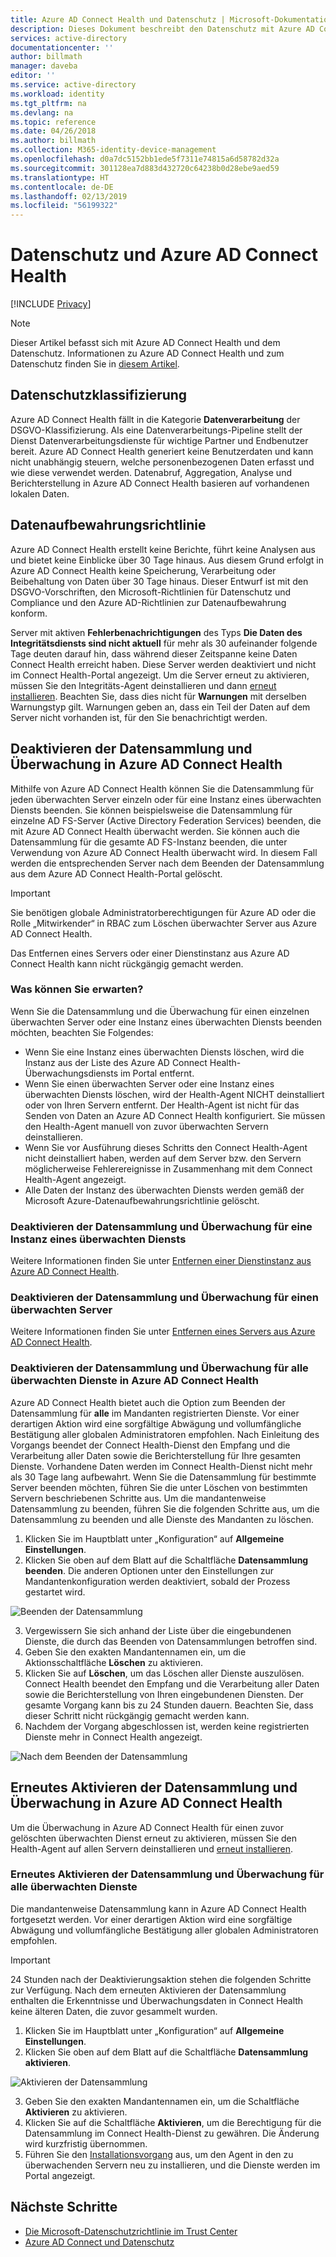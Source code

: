 ```yaml
---
title: Azure AD Connect Health und Datenschutz | Microsoft-Dokumentation
description: Dieses Dokument beschreibt den Datenschutz mit Azure AD Connect Health.
services: active-directory
documentationcenter: ''
author: billmath
manager: daveba
editor: ''
ms.service: active-directory
ms.workload: identity
ms.tgt_pltfrm: na
ms.devlang: na
ms.topic: reference
ms.date: 04/26/2018
ms.author: billmath
ms.collection: M365-identity-device-management
ms.openlocfilehash: d0a7dc5152bb1ede5f7311e74815a6d58782d32a
ms.sourcegitcommit: 301128ea7d883d432720c64238b0d28ebe9aed59
ms.translationtype: HT
ms.contentlocale: de-DE
ms.lasthandoff: 02/13/2019
ms.locfileid: "56199322"
---
```

# <a name="user-privacy-and-azure-ad-connect-health"></a>Datenschutz und Azure AD Connect Health 

[!INCLUDE [Privacy](../../../includes/gdpr-intro-sentence.md)]

>[!NOTE] 
>Dieser Artikel befasst sich mit Azure AD Connect Health und dem Datenschutz.  Informationen zu Azure AD Connect Health und zum Datenschutz finden Sie in [diesem Artikel](reference-connect-user-privacy.md).

## <a name="user-privacy-classification"></a>Datenschutzklassifizierung
Azure AD Connect Health fällt in die Kategorie **Datenverarbeitung** der DSGVO-Klassifizierung. Als eine Datenverarbeitungs-Pipeline stellt der Dienst Datenverarbeitungsdienste für wichtige Partner und Endbenutzer bereit. Azure AD Connect Health generiert keine Benutzerdaten und kann nicht unabhängig steuern, welche personenbezogenen Daten erfasst und wie diese verwendet werden. Datenabruf, Aggregation, Analyse und Berichterstellung in Azure AD Connect Health basieren auf vorhandenen lokalen Daten. 

## <a name="data-retention-policy"></a>Datenaufbewahrungsrichtlinie
Azure AD Connect Health erstellt keine Berichte, führt keine Analysen aus und bietet keine Einblicke über 30 Tage hinaus. Aus diesem Grund erfolgt in Azure AD Connect Health keine Speicherung, Verarbeitung oder Beibehaltung von Daten über 30 Tage hinaus. Dieser Entwurf ist mit den DSGVO-Vorschriften, den Microsoft-Richtlinien für Datenschutz und Compliance und den Azure AD-Richtlinien zur Datenaufbewahrung konform. 

Server mit aktiven **Fehlerbenachrichtigungen** des Typs **Die Daten des Integritätsdiensts sind nicht aktuell** für mehr als 30 aufeinander folgende Tage deuten darauf hin, dass während dieser Zeitspanne keine Daten Connect Health erreicht haben. Diese Server werden deaktiviert und nicht im Connect Health-Portal angezeigt. Um die Server erneut zu aktivieren, müssen Sie den Integritäts-Agent deinstallieren und dann [erneut installieren](how-to-connect-health-agent-install.md). Beachten Sie, dass dies nicht für **Warnungen** mit derselben Warnungstyp gilt. Warnungen geben an, dass ein Teil der Daten auf dem Server nicht vorhanden ist, für den Sie benachrichtigt werden. 
 
## <a name="disable-data-collection-and-monitoring-in-azure-ad-connect-health"></a>Deaktivieren der Datensammlung und Überwachung in Azure AD Connect Health
Mithilfe von Azure AD Connect Health können Sie die Datensammlung für jeden überwachten Server einzeln oder für eine Instanz eines überwachten Diensts beenden. Sie können beispielsweise die Datensammlung für einzelne AD FS-Server (Active Directory Federation Services) beenden, die mit Azure AD Connect Health überwacht werden. Sie können auch die Datensammlung für die gesamte AD FS-Instanz beenden, die unter Verwendung von Azure AD Connect Health überwacht wird. In diesem Fall werden die entsprechenden Server nach dem Beenden der Datensammlung aus dem Azure AD Connect Health-Portal gelöscht. 

>[!IMPORTANT]
> Sie benötigen globale Administratorberechtigungen für Azure AD oder die Rolle „Mitwirkender“ in RBAC zum Löschen überwachter Server aus Azure AD Connect Health.
>
> Das Entfernen eines Servers oder einer Dienstinstanz aus Azure AD Connect Health kann nicht rückgängig gemacht werden. 

### <a name="what-to-expect"></a>Was können Sie erwarten?
Wenn Sie die Datensammlung und die Überwachung für einen einzelnen überwachten Server oder eine Instanz eines überwachten Diensts beenden möchten, beachten Sie Folgendes:

- Wenn Sie eine Instanz eines überwachten Diensts löschen, wird die Instanz aus der Liste des Azure AD Connect Health-Überwachungsdiensts im Portal entfernt. 
- Wenn Sie einen überwachten Server oder eine Instanz eines überwachten Diensts löschen, wird der Health-Agent NICHT deinstalliert oder von Ihren Servern entfernt. Der Health-Agent ist nicht für das Senden von Daten an Azure AD Connect Health konfiguriert. Sie müssen den Health-Agent manuell von zuvor überwachten Servern deinstallieren.
- Wenn Sie vor Ausführung dieses Schritts den Connect Health-Agent nicht deinstalliert haben, werden auf dem Server bzw. den Servern möglicherweise Fehlerereignisse in Zusammenhang mit dem Connect Health-Agent angezeigt.
- Alle Daten der Instanz des überwachten Diensts werden gemäß der Microsoft Azure-Datenaufbewahrungsrichtlinie gelöscht.

### <a name="disable-data-collection-and-monitoring-for-an-instance-of-a-monitored-service"></a>Deaktivieren der Datensammlung und Überwachung für eine Instanz eines überwachten Diensts
Weitere Informationen finden Sie unter [Entfernen einer Dienstinstanz aus Azure AD Connect Health](how-to-connect-health-operations.md#delete-a-service-instance-from-azure-ad-connect-health-service).

### <a name="disable-data-collection-and-monitoring-for-a-monitored-server"></a>Deaktivieren der Datensammlung und Überwachung für einen überwachten Server
Weitere Informationen finden Sie unter [Entfernen eines Servers aus Azure AD Connect Health](how-to-connect-health-operations.md#delete-a-server-from-the-azure-ad-connect-health-service).

### <a name="disable-data-collection-and-monitoring-for-all-monitored-services-in-azure-ad-connect-health"></a>Deaktivieren der Datensammlung und Überwachung für alle überwachten Dienste in Azure AD Connect Health
Azure AD Connect Health bietet auch die Option zum Beenden der Datensammlung für **alle** im Mandanten registrierten Dienste. Vor einer derartigen Aktion wird eine sorgfältige Abwägung und vollumfängliche Bestätigung aller globalen Administratoren empfohlen. Nach Einleitung des Vorgangs beendet der Connect Health-Dienst den Empfang und die Verarbeitung aller Daten sowie die Berichterstellung für Ihre gesamten Dienste. Vorhandene Daten werden im Connect Health-Dienst nicht mehr als 30 Tage lang aufbewahrt.
Wenn Sie die Datensammlung für bestimmte Server beenden möchten, führen Sie die unter Löschen von bestimmten Servern beschriebenen Schritte aus. Um die mandantenweise Datensammlung zu beenden, führen Sie die folgenden Schritte aus, um die Datensammlung zu beenden und alle Dienste des Mandanten zu löschen.

1.  Klicken Sie im Hauptblatt unter „Konfiguration“ auf **Allgemeine Einstellungen**. 
2.  Klicken Sie oben auf dem Blatt auf die Schaltfläche **Datensammlung beenden**. Die anderen Optionen unter den Einstellungen zur Mandantenkonfiguration werden deaktiviert, sobald der Prozess gestartet wird.  
 
 ![Beenden der Datensammlung](./media/reference-connect-health-user-privacy/gdpr4.png)
  
3.  Vergewissern Sie sich anhand der Liste über die eingebundenen Dienste, die durch das Beenden von Datensammlungen betroffen sind. 
4.  Geben Sie den exakten Mandantennamen ein, um die Aktionsschaltfläche **Löschen** zu aktivieren.
5.  Klicken Sie auf **Löschen**, um das Löschen aller Dienste auszulösen. Connect Health beendet den Empfang und die Verarbeitung aller Daten sowie die Berichterstellung von Ihren eingebundenen Diensten. Der gesamte Vorgang kann bis zu 24 Stunden dauern. Beachten Sie, dass dieser Schritt nicht rückgängig gemacht werden kann. 
6.  Nachdem der Vorgang abgeschlossen ist, werden keine registrierten Dienste mehr in Connect Health angezeigt. 

 ![Nach dem Beenden der Datensammlung](./media/reference-connect-health-user-privacy/gdpr5.png)

## <a name="re-enable-data-collection-and-monitoring-in-azure-ad-connect-health"></a>Erneutes Aktivieren der Datensammlung und Überwachung in Azure AD Connect Health
Um die Überwachung in Azure AD Connect Health für einen zuvor gelöschten überwachten Dienst erneut zu aktivieren, müssen Sie den Health-Agent auf allen Servern deinstallieren und [erneut installieren](how-to-connect-health-agent-install.md).

### <a name="re-enable-data-collection-and-monitoring-for-all-monitored-services"></a>Erneutes Aktivieren der Datensammlung und Überwachung für alle überwachten Dienste

Die mandantenweise Datensammlung kann in Azure AD Connect Health fortgesetzt werden. Vor einer derartigen Aktion wird eine sorgfältige Abwägung und vollumfängliche Bestätigung aller globalen Administratoren empfohlen.

>[!IMPORTANT]
> 24 Stunden nach der Deaktivierungsaktion stehen die folgenden Schritte zur Verfügung.
> Nach dem erneuten Aktivieren der Datensammlung enthalten die Erkenntnisse und Überwachungsdaten in Connect Health keine älteren Daten, die zuvor gesammelt wurden. 

1.  Klicken Sie im Hauptblatt unter „Konfiguration“ auf **Allgemeine Einstellungen**. 
2.  Klicken Sie oben auf dem Blatt auf die Schaltfläche **Datensammlung aktivieren**. 
 
 ![Aktivieren der Datensammlung](./media/reference-connect-health-user-privacy/gdpr6.png)
 
3.  Geben Sie den exakten Mandantennamen ein, um die Schaltfläche **Aktivieren** zu aktivieren.
4.  Klicken Sie auf die Schaltfläche **Aktivieren**, um die Berechtigung für die Datensammlung im Connect Health-Dienst zu gewähren. Die Änderung wird kurzfristig übernommen. 
5.  Führen Sie den [Installationsvorgang](how-to-connect-health-agent-install.md) aus, um den Agent in den zu überwachenden Servern neu zu installieren, und die Dienste werden im Portal angezeigt.  


## <a name="next-steps"></a>Nächste Schritte
* [Die Microsoft-Datenschutzrichtlinie im Trust Center](https://www.microsoft.com/trustcenter)
* [Azure AD Connect und Datenschutz](reference-connect-user-privacy.md)

